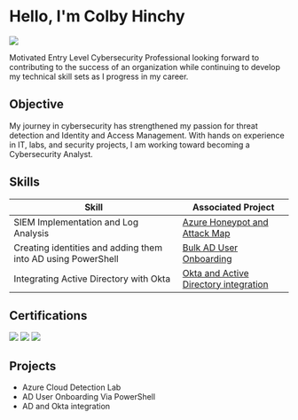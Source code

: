 # Hello, I'm Colby Hinchy
<a href="https://www.linkedin.com/in/colby-hinchy/"><img src="https://img.shields.io/badge/-LinkedIn-0072b1?&style=for-the-badge&logo=linkedin&logoColor=white" /></a>


Motivated Entry Level Cybersecurity Professional looking forward to contributing to the success of an organization while continuing to develop my technical skill sets as I progress in my career. 

## Objective

My journey in cybersecurity has strengthened my passion for threat detection and Identity and Access Management. With hands on experience in IT, labs, and security projects, I am working toward becoming a Cybersecurity Analyst.

## Skills


| Skill                                         | Associated Project         |
|-----------------------------------------------|----------------------------|
| SIEM Implementation and Log Analysis | [Azure Honeypot and Attack Map](projects/azure-cloud-detection-lab.md) |
| Creating identities and adding them into AD using PowerShell | [Bulk AD User Onboarding](https://github.com/Colby-hin/Bulk-AD-User-Onboarding) |
| Integrating Active Directory with Okta | [Okta and Active Directory integration](https://github.com/Colby-hin/Integration-of-Active-Directory-with-Okta) |









    
</div>


   
</div>

## Certifications

<div>

<div>
  <img src="https://img.shields.io/badge/CompTIA-A%2B-EE1C25?style=for-the-badge&logo=CompTIA&logoColor=white" />
  <img src="https://img.shields.io/badge/CompTIA-Security%2B-FF0000?style=for-the-badge&logo=CompTIA&logoColor=white" />
  <img src="https://img.shields.io/badge/Microsoft-AZ--900-0078D4?style=for-the-badge&logo=Microsoft-Azure&logoColor=white" />
</div>

</div>

## Projects
- Azure Cloud Detection Lab
- AD User Onboarding Via PowerShell
- AD and Okta integration



